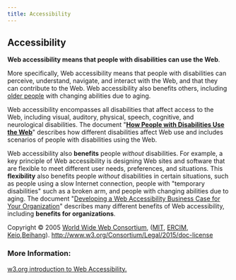 ```yaml
---
title: Accessibility
---
```

## Accessibility
<strong>Web accessibility means that people with disabilities can use the Web</strong>.

More specifically, Web accessibility means that people with disabilities can perceive, understand, navigate, and interact with the Web, and that they can  contribute to the Web. Web accessibility also benefits others, including <a href="https://www.w3.org/WAI/bcase/soc.html#of" shape="rect">older people</a> with changing abilities due to aging.

Web accessibility encompasses all disabilities that  affect access to the Web, including visual, auditory, physical, speech, cognitive, and neurological disabilities. The document "<strong><a href="http://www.w3.org/WAI/intro/people-use-web/Overview.html" shape="rect">How People with Disabilities Use the Web</a></strong>" describes how different disabilities affect Web use and includes scenarios of people with disabilities using the Web.

Web accessibility  also <strong>benefits</strong> people <em>without</em> disabilities. For example, a key  principle of Web accessibility is designing Web sites and software that are flexible to meet different user needs, preferences, and situations. This <strong>flexibility</strong> also benefits people <em>without</em> disabilities in certain situations, such as people using a slow Internet connection, people with "temporary disabilities" such as a broken arm, and people with changing abilities due to aging. The document "<a href="https://www.w3.org/WAI/bcase/Overview" shape="rect">Developing a    Web Accessibility Business Case for Your Organization</a>" describes  many different benefits of Web accessibility, including <strong>benefits for organizations</strong>.

Copyright &copy; 2005 <a href="http://www.w3.org" shape="rect">World Wide Web Consortium</a>, (<a href="http://www.csail.mit.edu/" shape="rect">MIT</a>, <a href="http://www.ercim.org" shape="rect">ERCIM</a>, <a href="http://www.keio.ac.jp" shape="rect">Keio</a>,<a href="http://ev.buaa.edu.cn" shape="rect">Beihang</a>). http://www.w3.org/Consortium/Legal/2015/doc-license

### More Information:
<a href='https://www.w3.org/WAI/intro/accessibility.php' target='_blank' rel='nofollow'>w3.org introduction to Web Accessibility.</a>

